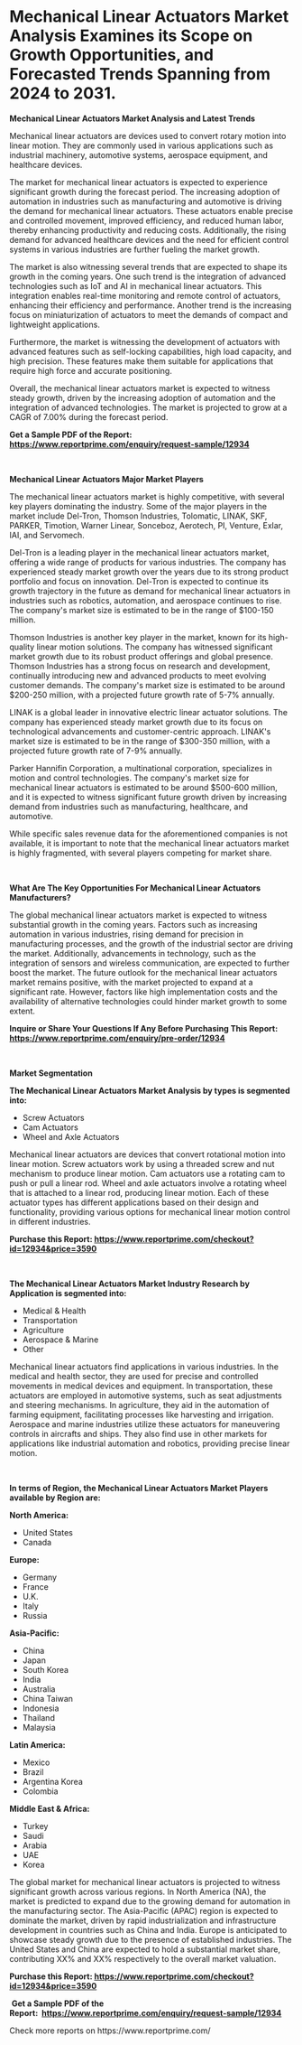 <p><h1>Mechanical Linear Actuators Market Analysis Examines its Scope on Growth Opportunities, and Forecasted Trends Spanning from 2024 to 2031.</h1></p><p><strong>Mechanical Linear Actuators Market Analysis and Latest Trends</strong></p>
<p><p>Mechanical linear actuators are devices used to convert rotary motion into linear motion. They are commonly used in various applications such as industrial machinery, automotive systems, aerospace equipment, and healthcare devices.</p><p>The market for mechanical linear actuators is expected to experience significant growth during the forecast period. The increasing adoption of automation in industries such as manufacturing and automotive is driving the demand for mechanical linear actuators. These actuators enable precise and controlled movement, improved efficiency, and reduced human labor, thereby enhancing productivity and reducing costs. Additionally, the rising demand for advanced healthcare devices and the need for efficient control systems in various industries are further fueling the market growth.</p><p>The market is also witnessing several trends that are expected to shape its growth in the coming years. One such trend is the integration of advanced technologies such as IoT and AI in mechanical linear actuators. This integration enables real-time monitoring and remote control of actuators, enhancing their efficiency and performance. Another trend is the increasing focus on miniaturization of actuators to meet the demands of compact and lightweight applications.</p><p>Furthermore, the market is witnessing the development of actuators with advanced features such as self-locking capabilities, high load capacity, and high precision. These features make them suitable for applications that require high force and accurate positioning.</p><p>Overall, the mechanical linear actuators market is expected to witness steady growth, driven by the increasing adoption of automation and the integration of advanced technologies. The market is projected to grow at a CAGR of 7.00% during the forecast period.</p></p>
<p><strong>Get a Sample PDF of the Report:&nbsp; <a href="https://www.reportprime.com/enquiry/request-sample/12934">https://www.reportprime.com/enquiry/request-sample/12934</a></strong></p>
<p>&nbsp;</p>
<p><strong>Mechanical Linear Actuators Major Market Players</strong></p>
<p><p>The mechanical linear actuators market is highly competitive, with several key players dominating the industry. Some of the major players in the market include Del-Tron, Thomson Industries, Tolomatic, LINAK, SKF, PARKER, Timotion, Warner Linear, Sonceboz, Aerotech, PI, Venture, Exlar, IAI, and Servomech.</p><p>Del-Tron is a leading player in the mechanical linear actuators market, offering a wide range of products for various industries. The company has experienced steady market growth over the years due to its strong product portfolio and focus on innovation. Del-Tron is expected to continue its growth trajectory in the future as demand for mechanical linear actuators in industries such as robotics, automation, and aerospace continues to rise. The company's market size is estimated to be in the range of $100-150 million.</p><p>Thomson Industries is another key player in the market, known for its high-quality linear motion solutions. The company has witnessed significant market growth due to its robust product offerings and global presence. Thomson Industries has a strong focus on research and development, continually introducing new and advanced products to meet evolving customer demands. The company's market size is estimated to be around $200-250 million, with a projected future growth rate of 5-7% annually.</p><p>LINAK is a global leader in innovative electric linear actuator solutions. The company has experienced steady market growth due to its focus on technological advancements and customer-centric approach. LINAK's market size is estimated to be in the range of $300-350 million, with a projected future growth rate of 7-9% annually.</p><p>Parker Hannifin Corporation, a multinational corporation, specializes in motion and control technologies. The company's market size for mechanical linear actuators is estimated to be around $500-600 million, and it is expected to witness significant future growth driven by increasing demand from industries such as manufacturing, healthcare, and automotive.</p><p>While specific sales revenue data for the aforementioned companies is not available, it is important to note that the mechanical linear actuators market is highly fragmented, with several players competing for market share.</p></p>
<p>&nbsp;</p>
<p><strong>What Are The Key Opportunities For Mechanical Linear Actuators Manufacturers?</strong></p>
<p><p>The global mechanical linear actuators market is expected to witness substantial growth in the coming years. Factors such as increasing automation in various industries, rising demand for precision in manufacturing processes, and the growth of the industrial sector are driving the market. Additionally, advancements in technology, such as the integration of sensors and wireless communication, are expected to further boost the market. The future outlook for the mechanical linear actuators market remains positive, with the market projected to expand at a significant rate. However, factors like high implementation costs and the availability of alternative technologies could hinder market growth to some extent.</p></p>
<p><strong>Inquire or Share Your Questions If Any Before Purchasing This Report: <a href="https://www.reportprime.com/enquiry/pre-order/12934">https://www.reportprime.com/enquiry/pre-order/12934</a></strong></p>
<p>&nbsp;</p>
<p><strong>Market Segmentation</strong></p>
<p><strong>The Mechanical Linear Actuators Market Analysis by types is segmented into:</strong></p>
<p><ul><li>Screw Actuators</li><li>Cam Actuators</li><li>Wheel and Axle Actuators</li></ul></p>
<p><p>Mechanical linear actuators are devices that convert rotational motion into linear motion. Screw actuators work by using a threaded screw and nut mechanism to produce linear motion. Cam actuators use a rotating cam to push or pull a linear rod. Wheel and axle actuators involve a rotating wheel that is attached to a linear rod, producing linear motion. Each of these actuator types has different applications based on their design and functionality, providing various options for mechanical linear motion control in different industries.</p></p>
<p><strong>Purchase this Report:&nbsp;<a href="https://www.reportprime.com/checkout?id=12934&price=3590">https://www.reportprime.com/checkout?id=12934&price=3590</a></strong></p>
<p>&nbsp;</p>
<p><strong>The Mechanical Linear Actuators Market Industry Research by Application is segmented into:</strong></p>
<p><ul><li>Medical & Health</li><li>Transportation</li><li>Agriculture</li><li>Aerospace & Marine</li><li>Other</li></ul></p>
<p><p>Mechanical linear actuators find applications in various industries. In the medical and health sector, they are used for precise and controlled movements in medical devices and equipment. In transportation, these actuators are employed in automotive systems, such as seat adjustments and steering mechanisms. In agriculture, they aid in the automation of farming equipment, facilitating processes like harvesting and irrigation. Aerospace and marine industries utilize these actuators for maneuvering controls in aircrafts and ships. They also find use in other markets for applications like industrial automation and robotics, providing precise linear motion.</p></p>
<p>&nbsp;</p>
<p><strong>In terms of Region, the Mechanical Linear Actuators Market Players available by Region are:</strong></p>
<p>
    <p> <strong> North America: </strong>
        <ul>
            <li>United States</li>
            <li>Canada</li>
        </ul>
        </p> 
    <p> <strong> Europe: </strong>
        <ul>
            <li>Germany</li>
            <li>France</li>
            <li>U.K.</li>
            <li>Italy</li>
            <li>Russia</li>
        </ul>
        </p> 
    <p> <strong> Asia-Pacific: </strong>
        <ul>
            <li>China</li>
            <li>Japan</li>
            <li>South Korea</li>
            <li>India</li>
            <li>Australia</li>
            <li>China Taiwan</li>
            <li>Indonesia</li>
            <li>Thailand</li>
            <li>Malaysia</li>
        </ul>
        </p> 
    <p> <strong> Latin America: </strong>
        <ul>
            <li>Mexico</li>
            <li>Brazil</li>
            <li>Argentina Korea</li>
            <li>Colombia</li>
        </ul>
        </p> 
    <p> <strong> Middle East & Africa: </strong>
        <ul>
            <li>Turkey</li>
            <li>Saudi</li>
            <li>Arabia</li>
            <li>UAE</li>
            <li>Korea</li>
        </ul>
    </p>
    </p>
<p><p>The global market for mechanical linear actuators is projected to witness significant growth across various regions. In North America (NA), the market is predicted to expand due to the growing demand for automation in the manufacturing sector. The Asia-Pacific (APAC) region is expected to dominate the market, driven by rapid industrialization and infrastructure development in countries such as China and India. Europe is anticipated to showcase steady growth due to the presence of established industries. The United States and China are expected to hold a substantial market share, contributing XX% and XX% respectively to the overall market valuation.</p></p>
<p><strong>Purchase this Report: <a href="https://www.reportprime.com/checkout?id=12934&price=3590">https://www.reportprime.com/checkout?id=12934&price=3590</a></strong></p>
<p>&nbsp;<strong>Get a Sample PDF of the Report:&nbsp;&nbsp;<a href="https://www.reportprime.com/enquiry/request-sample/12934">https://www.reportprime.com/enquiry/request-sample/12934</a></strong></p>
<p><strong></strong></p>
<p>Check more reports on https://www.reportprime.com/</p>